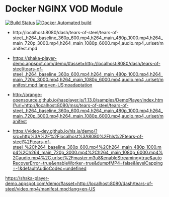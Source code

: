 # Docker NGINX VOD Module

[![Build Status](https://travis-ci.org/alfg/docker-nginx-vod-module.svg?branch=master)](https://travis-ci.org/alfg/docker-nginx-vod-module)
[![Docker Automated build](https://img.shields.io/docker/automated/alfg/nginx-vod-module.svg)](https://hub.docker.com/r/alfg/nginx-vod-module/builds/)

* http://localhost:8080/dash/tears-of-steel/tears-of-steel_,h264_baseline_360p_600.mp4,h264_main_480p_1000.mp4,h264_main_720p_3000.mp4,h264_main_1080p_6000.mp4,audio.mp4,.urlset/manifest.mpd

* https://shaka-player-demo.appspot.com/demo/#asset=http://localhost:8080/dash/tears-of-steel/tears-of-steel_,h264_baseline_360p_600.mp4,h264_main_480p_1000.mp4,h264_main_720p_3000.mp4,h264_main_1080p_6000.mp4,audio.mp4,.urlset/manifest.mpd;lang=en-US;noadaptation

* http://orange-opensource.github.io/hasplayer.js/1.13.0/samples/DemoPlayer/index.html?url=http://localhost:8080/mss/tears-of-steel/tears-of-steel_,h264_baseline_360p_600.mp4,h264_main_480p_1000.mp4,h264_main_720p_3000.mp4,h264_main_1080p_6000.mp4,audio.mp4,.urlset/manifest

* https://video-dev.github.io/hls.js/demo/?src=http%3A%2F%2Flocalhost%3A8080%2Fhls%2Ftears-of-steel%2Ftears-of-steel_%2Ch264_baseline_360p_600.mp4%2Ch264_main_480p_1000.mp4%2Ch264_main_720p_3000.mp4%2Ch264_main_1080p_6000.mp4%2Caudio.mp4%2C.urlset%2Fmaster.m3u8&enableStreaming=true&autoRecoverError=true&enableWorker=true&dumpfMP4=false&levelCapping=-1&defaultAudioCodec=undefined


https://shaka-player-demo.appspot.com/demo/#asset=http://localhost:8080/dash/tears-of-steel/video.mp4/manifest.mpd;lang=en-US